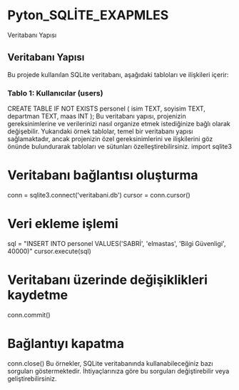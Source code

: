 # Pyton_SQLİTE_EXAPMLES
Veritabanı Yapısı
## Veritabanı Yapısı

Bu projede kullanılan SQLite veritabanı, aşağıdaki tabloları ve ilişkileri içerir:

### Tablo 1: Kullanıcılar (users)
CREATE TABLE IF NOT EXISTS personel (
  isim TEXT,
  soyisim TEXT,
  departman TEXT,
  maas INT
);
Bu veritabanı yapısı, projenizin gereksinimlerine ve verilerinizi nasıl organize etmek istediğinize bağlı olarak değişebilir. Yukarıdaki örnek tablolar, temel bir veritabanı yapısı sağlamaktadır, ancak projenizin özel gereksinimlerini ve ilişkilerini göz önünde bulundurarak tabloları ve sütunları özelleştirebilirsiniz.
import sqlite3

# Veritabanı bağlantısı oluşturma
conn = sqlite3.connect('veritabani.db')
cursor = conn.cursor()

# Veri ekleme işlemi
sql = "INSERT INTO personel VALUES('SABRİ', 'elmastas', 'Bilgi Güvenligi', 40000)"
cursor.execute(sql)

# Veritabanı üzerinde değişiklikleri kaydetme
conn.commit()

# Bağlantıyı kapatma
conn.close()
Bu örnekler, SQLite veritabanında kullanabileceğiniz bazı sorguları göstermektedir. İhtiyaçlarınıza göre bu sorguları değiştirebilir veya geliştirebilirsiniz.

